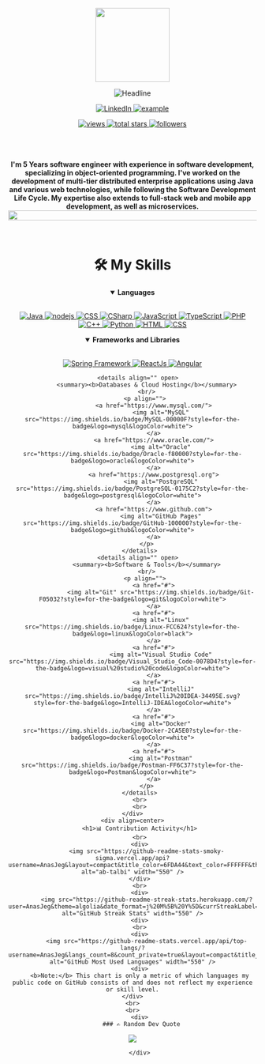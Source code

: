 <div>
    <div align=center>
        <p align=center>
            <img src="https://media.giphy.com/media/WUlplcMpOCEmTGBtBW/giphy.gif" width="150">
        </p>
        <img src="https://readme-typing-svg.herokuapp.com?color=%236FDA44&size=30&center=true&vCenter=true&width=672&height=55&lines=Hi+there+I+am+Anas+JEGOUAL;Software+Engineer;" alt="Headline" />
    </div>
    <div align=center>
        <p align=center>
            <a href="https://linkedin.com/in/anasjegoual">
                <img alt="LinkedIn" title="Anas Jegoual" src="https://img.shields.io/badge/LinkedIn-0077B5?style=for-the-badge&logo=linkedin&logoColor=white">
            </a>
            <a href="mailto:anasjegoual.2000@gmail.com?subject=Github%20Contact&body=Hi%20SalahEddine,">
                <img src="https://img.shields.io/badge/Gmail-D14836?style=for-the-badge&logo=gmail&logoColor=white" alt="example"/>
            </a>
        </p>
        <a href="https://github.com/AnasJeg?tab=views">
            <img alt="views" title="View of my profile" src="https://komarev.com/ghpvc/?username=ab-talbi&label=Views&color=brightgreen&style=for-the-badge" />
        </a>
        <a href="https://github.com/AnasJeg?tab=repositories&sort=stargazers">
            <img alt="total stars" title="Total stars on GitHub" src="https://custom-icon-badges.herokuapp.com/badge/dynamic/json?logo=star&color=212F3C&labelColor=566573&label=Stars&style=for-the-badge&query=%24.stars&url=https://api.github-star-counter.workers.dev/user/ab-talbi"/>
        </a>
        <a href="https://github.com/AnasJeg?tab=followers">
            <img alt="followers" title="Follow me on Github" src="https://custom-icon-badges.herokuapp.com/github/followers/ab-talbi?color=23960c&labelColor=188207&style=for-the-badge&logo=person-add&label=Followers&logoColor=white"/>
        </a>
    </div>
    <br>
    <br>
    <br>
    <div align=center>
        <p>
            <strong>
               I'm 5 Years software engineer with experience in software development, specializing in object-oriented programming. I've worked on the development of multi-tier distributed enterprise applications using Java and various web technologies, while following the Software Development Life Cycle. My expertise also extends to full-stack web and mobile app development, as well as microservices.
                <img src="https://i.imgur.com/dBaSKWF.gif" height="20" width="1000">
            </strong>
        </p>
    </div>
    </br>
    <div align=center>
        <h1>🛠️ My Skills</h1>
        <details align="" open> 
            <summary><b>Languages</b></summary>
            <br/>
            <p align="">
                <a href="https://www.java.com/en/">
                    <img alt="Java" src="https://custom-icon-badges.demolab.com/badge/-JAVA-ED8B00?style=for-the-badge&logo=java&logoColor=white"/>
                </a>
                <a href="https://nodejs.org">
                    <img alt="nodejs" src="https://custom-icon-badges.demolab.com/badge/-NODEJS-ED8B00?style=for-the-badge&logo=nodejs&logoColor=black"/>
                </a>
                  <a href="https://www.mongodb.com/">
                    <img alt="CSS" src="https://img.shields.io/badge/mongodb-264de4?style=for-the-badge&logo=mongodb&logoColor=white"/>
                </a>
                <a href="https://www.djangoproject.com/">
                    <img alt="CSharp" src="https://img.shields.io/badge/Django-239120?style=for-the-badge&logo=django&logoColor=white"/>
                </a>
                <a href="https://www.javascript.com/">
                    <img alt="JavaScript" src="https://img.shields.io/badge/JavaScript-323330?style=for-the-badge&logo=javascript&logoColor=F7DF1E"/>
                </a>
                <a href="https://www.typescriptlang.org/">
                    <img alt="TypeScript" src="https://img.shields.io/badge/TypeScript-0175C2?style=for-the-badge&logo=typescript&logoColor=white"/>
                </a>
                <a href="https://php.net/">
                    <img alt="PHP" src="https://img.shields.io/badge/php-474A8A?style=for-the-badge&logo=php&logoColor=white"/>
                </a>
                <a href="https://www.w3schools.com/c++/">
                    <img alt="C++" src="https://img.shields.io/badge/C++-00599C?style=for-the-badge&logo=c++&logoColor=white"/>
                </a>
                <a href="https://python.org/">
                    <img alt="Python" src="https://img.shields.io/badge/Python-FFD43B?style=for-the-badge&logo=python&logoColor=darkgreen"/>
                </a>
                <a href="https://www.w3schools.com/html/">
                    <img alt="HTML" src="https://img.shields.io/badge/HTML-e34c26?style=for-the-badge&logo=html5&logoColor=white"/>
                </a>
                <a href="https://www.w3schools.com/css/">
                    <img alt="CSS" src="https://img.shields.io/badge/CSS-264de4?style=for-the-badge&logo=css3&logoColor=white"/>
                </a>
            </p>
        </details>
        <details align="" open>
    <summary><b>Frameworks and Libraries</b></summary>
    <br/>
    <p align="">
         <a href="https://spring.io/">
            <img alt="Spring Framework" src="https://img.shields.io/badge/Spring-6DB33F?style=for-the-badge&logo=spring&logoColor=white">
        </a>
        <a href="https://reactjs.org/">
            <img alt="ReactJs" src="https://img.shields.io/badge/React-20232A?style=for-the-badge&logo=react&logoColor=61DAFB">
        </a>
        <a href="https://angular.io/">
            <img alt="Angular" src="https://img.shields.io/badge/Angular-DD0031?style=for-the-badge&logo=angular&logoColor=white">
        </a>
    </p>
</details>

        <details align="" open> 
            <summary><b>Databases & Cloud Hosting</b></summary>
            <br/>
            <p align=""> 
                <a href="https://www.mysql.com/">
                    <img alt="MySQL" src="https://img.shields.io/badge/MySQL-00000F?style=for-the-badge&logo=mysql&logoColor=white">
                </a>
                <a href="https://www.oracle.com/">
                    <img alt="Oracle" src="https://img.shields.io/badge/Oracle-f80000?style=for-the-badge&logo=oracle&logoColor=white">
                </a>
                <a href="https://www.postgresql.org">
                    <img alt="PostgreSQL" src="https://img.shields.io/badge/PostgreSQL-0175C2?style=for-the-badge&logo=postgresql&logoColor=white">
                </a>
                <a href="https://www.github.com">
                    <img alt="GitHub Pages" src="https://img.shields.io/badge/GitHub-100000?style=for-the-badge&logo=github&logoColor=white">
                </a>
            </p>
        </details>
        <details align="" open> 
            <summary><b>Software & Tools</b></summary>
            <br/>
            <p align=""> 
                <a href="#">
                    <img alt="Git" src="https://img.shields.io/badge/Git-F05032?style=for-the-badge&logo=git&logoColor=white">
                </a>
                <a href="#">
                    <img alt="Linux" src="https://img.shields.io/badge/Linux-FCC624?style=for-the-badge&logo=linux&logoColor=black">
                </a>
                <a href="#">
                    <img alt="Visual Studio Code" src="https://img.shields.io/badge/Visual_Studio_Code-0078D4?style=for-the-badge&logo=visual%20studio%20code&logoColor=white">
                </a>
                <a href="#">
                    <img alt="IntelliJ" src="https://img.shields.io/badge/IntelliJ%20IDEA-34495E.svg?style=for-the-badge&logo=IntelliJ-IDEA&logoColor=white">
                </a>
                <a href="#">
                    <img alt="Docker" src="https://img.shields.io/badge/Docker-2CA5E0?style=for-the-badge&logo=docker&logoColor=white">
                </a>
                <a href="#">
                    <img alt="Postman" src="https://img.shields.io/badge/Postman-FF6C37?style=for-the-badge&logo=Postman&logoColor=white">
                </a>
            </p>
        </details>
        <br>
        <br>
    </div>
    <div align=center>
        <h1>📊 Contribution Activity</h1>
        <br>
        <div>
            <img src="https://github-readme-stats-smoky-sigma.vercel.app/api?username=AnasJeg&layout=compact&title_color=6FDA44&text_color=FFFFFF&theme=algolia" alt="ab-talbi" width="550" />
        </div>
        <br>
        <div>
            <img src="https://github-readme-streak-stats.herokuapp.com/?user=AnasJeg&theme=algolia&date_format=j%20M%5B%20Y%5D&currStreakLabel=6FDA44&fire=6FDA44&ring=6FDA44" alt="GitHub Streak Stats" width="550" />
        <div>
        <br>
        <div>
            <img src="https://github-readme-stats.vercel.app/api/top-langs/?username=AnasJeg&langs_count=8&count_private=true&layout=compact&title_color=6FDA44&text_color=FFFFFF&theme=algolia" alt="GitHub Most Used Languages" width="550" />
        <div>
        <b>Note:</b> This chart is only a metric of which languages my public code on GitHub consists of and does not reflect my experience or skill level.
    </div>
    <br>
    <br>
        <div>
         ### ✍️ Random Dev Quote
![](https://quotes-github-readme.vercel.app/api?type=horizontal&theme=radical)

        </div>
</div>
